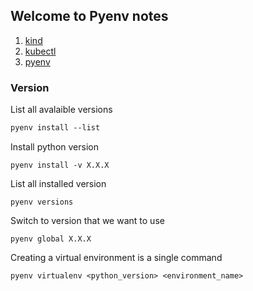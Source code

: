 
## Welcome to Pyenv notes

1. [kind](./kind.md)
2. [kubectl](./kubectl.md)
3. [pyenv](./pyenv.md)

### Version

List all avalaible versions

```markdown
pyenv install --list
```
Install python version

```
pyenv install -v X.X.X
```
List all installed version

```
pyenv versions
```
Switch to version that we want to use

```
pyenv global X.X.X
```

Creating a virtual environment is a single command
```
pyenv virtualenv <python_version> <environment_name>
```

